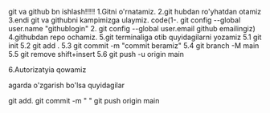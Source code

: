 git va github bn ishlash!!!!!
1.Gitni o'rnatamiz.
2.git hubdan ro'yhatdan otamiz
3.endi git va githubni kampimizga ulaymiz.
code(1-. git config --global user.name "githublogin" 
     2.  git config --global user.email  github emailingiz)
4.githubdan repo ochamiz.
5.git terminaliga otib quyidagilarni yozamiz
5.1 git init
5.2 git add .
5.3 git commit -m "commit beramiz"
5.4 git branch -M main 
5.5 git remove   shift+insert
5.6 git push -u origin main 

6.Autorizatyia qowamiz


agarda o'zgarish bo'lsa quyidagilar

git add. 
git commit -m "  "
git push origin main